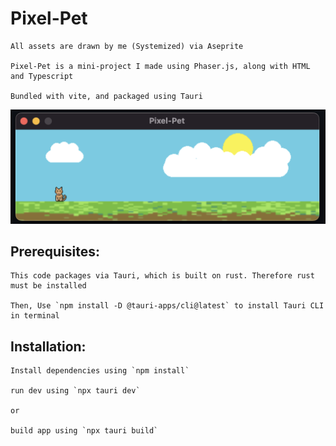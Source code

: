 # Pixel-Pet



```
All assets are drawn by me (Systemized) via Aseprite

Pixel-Pet is a mini-project I made using Phaser.js, along with HTML and Typescript

Bundled with vite, and packaged using Tauri
```


![Pixel-Pet Window Display](src/assets/pixel-pet_readme.png)


## Prerequisites:

    This code packages via Tauri, which is built on rust. Therefore rust must be installed

    Then, Use `npm install -D @tauri-apps/cli@latest` to install Tauri CLI in terminal

## Installation:
    
    Install dependencies using `npm install`

    run dev using `npx tauri dev`

    or 

    build app using `npx tauri build`